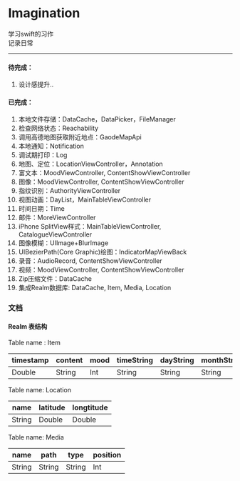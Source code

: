 # Imagination
学习swift的习作  
记录日常

***
#### 待完成：    
1. 设计感提升..


#### 已完成：  
1. 本地文件存储：DataCache，DataPicker，FileManager  
2. 检查网络状态：Reachability  
3. 调用高德地图获取附近地点：GaodeMapApi  
4. 本地通知：Notification  
5. 调试期打印：Log  
6. 地图、定位：LocationViewController，Annotation  
7. 富文本：MoodViewController, ContentShowViewController
8. 图像：MoodViewController, ContentShowViewController
9. 指纹识别：AuthorityViewController  
10. 视图动画：DayList，MainTableViewController  
11. 时间日期：Time  
12. 邮件：MoreViewController
13. iPhone SplitView样式：MainTableViewController, CatalogueViewController
14. 图像模糊：UIImage+BlurImage
15. UIBezierPath(Core Graphic)绘图：IndicatorMapViewBack
16. 录音：AudioRecord, ContentShowViewController
17. 视频：MoodViewController, ContentShowViewController
18. Zip压缩文件：DataCache
19. 集成Realm数据库: DataCache, Item, Media, Location



### 文档

#### Realm 表结构

Table name : Item

| timestamp | content | mood | timeString | dayString | monthString | location | medias      |
| --------- | ------- | ---- | ---------- | --------- | ----------- | -------- | ----------- |
| Double    | String  | Int  | String     | String    | String      | Location | List<Media> |

Table name: Location

| name   | latitude | longtitude |
| ------ | -------- | ---------- |
| String | Double   | Double     |

Table name: Media

| name   | path   | type   | position |
| ------ | ------ | ------ | -------- |
| String | String | String | Int      |

